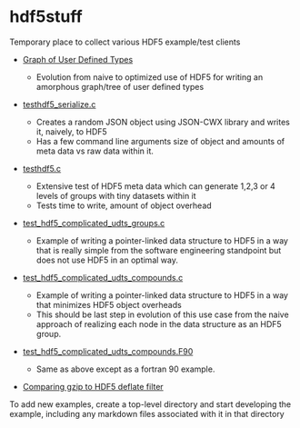# hdf5stuff
Temporary place to collect various HDF5 example/test clients

* [Graph of User Defined Types](./graph_of_udts/README.md)
   * Evolution from naive to optimized use of HDF5 for writing an amorphous graph/tree of user defined types

* [testhdf5_serialize.c](./snipits/testhdf5_serialize.c)
  * Creates a random JSON object using JSON-CWX library and writes it, naively, to HDF5
  * Has a few command line arguments size of object and amounts of meta data vs raw data within it.

* [testhdf5.c](./snipits/testhdf5.c)
  * Extensive test of HDF5 meta data which can generate 1,2,3 or 4 levels of groups with tiny datasets within it
  * Tests time to write, amount of object overhead

* [test_hdf5_complicated_udts_groups.c](./snipits/test_hdf5_complicated_udts_groups.c)
  * Example of writing a pointer-linked data structure to HDF5 in a way that is really simple from the software
    engineering standpoint but does not use HDF5 in an optimal way.

* [test_hdf5_complicated_udts_compounds.c](./snipits/test_hdf5_complicated_udts_compounds.c)
  * Example of writing a pointer-linked data structure to HDF5 in a way that minimizes HDF5 object overheads
  * This should be last step in evolution of this use case from the naive approach of realizing each node
    in the data structure as an HDF5 group.

* [test_hdf5_complicated_udts_compounds.F90](./snipits/test_hdf5_complicated_udts_compounds.F90)
  * Same as above except as a fortran 90 example.

* [Comparing gzip to HDF5 deflate filter](./compression_stuff/README.md)

To add new examples, create a top-level directory and start developing the example, including any
markdown files associated with it in that directory



